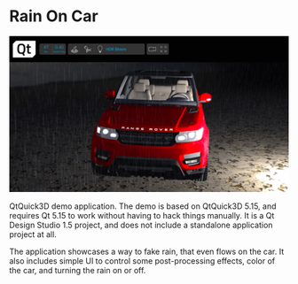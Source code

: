 # Rain On Car

![Rain On Car Demo](/RainOnCarDS/RainOnCarScreenshot.png)

QtQuick3D demo application. The demo is based on QtQuick3D 5.15, and requires Qt 5.15 to work without having to hack things manually. It is a Qt Design Studio 1.5 project, and does not include a standalone application project at all. 

The application showcases a way to fake rain, that even flows on the car. It also includes simple UI to control some post-processing effects, color of the car, and turning the rain on or off.
